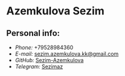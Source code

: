 # **Azemkulova Sezim** #
## **Personal info:** ##
* *Phone:* +79528984360
* *E-mail:* <sezim.azemkulova.kk@gmail.com>
* *GitHub:* [Sezim-Azemkulova](https://github.com/Sezim-Azemkulova)
* *Telegram:* [Sezimaz](https://web.telegram.org/k/)

